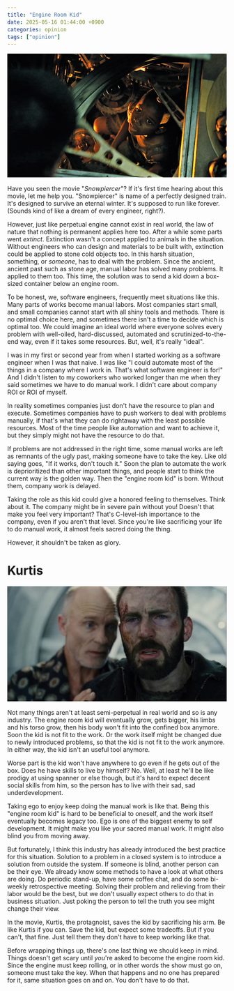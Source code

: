 ```yaml
---
title: "Engine Room Kid"
date: 2025-05-16 01:44:00 +0900
categories: opinion
tags: ["opinion"]
---
```


![engine-room-kid.png](/assets/img/2025-05-15-engine-room-kid/engine-room-kid.png)

Have you seen the movie "*Snowpiercer*"? If it's first time hearing about this movie, let me help you. "Snowpiercer" is name of a perfectly designed train. It's designed to survive an eternal winter. It's supposed to run like forever. (Sounds kind of like a dream of every engineer, right?).

However, just like perpetual engine cannot exist in real world, the law of nature that nothing is permanent applies here too. After a while some parts went *extinct*. Extinction wasn't a concept applied to animals in the situation. Without engineers who can design and materials to be built with, extinction could be applied to stone cold objects too. In this harsh situation, something, or *someone*, has to deal with the problem. Since the ancient, ancient past such as stone age, manual labor has solved many problems. It applied to them too. This time, the solution was to send a kid down a box-sized container below an engine room.

To be honest, we, software engineers, frequently meet situations like this. Many parts of works become manual labors. Most companies start small, and small companies cannot start with all shiny tools and methods. There is no optimal choice here, and sometimes there isn't a time to decide which is optimal too. We could imagine an ideal world where everyone solves every problem with well-oiled, hard-discussed, automated and scrutinized-to-the-end way, even if it takes some resources. But, well, it's really "ideal".

I was in my first or second year from when I started working as a software engineer when I was that naive. I was like "I could automate most of the things in a company where I work in. That's what software engineer is for!" And I didn't listen to my coworkers who worked longer than me when they said sometimes we have to do manual work. I didn't care about company ROI or ROI of myself.

In reality sometimes companies just don't have the resource to plan and execute. Sometimes companies have to push workers to deal with problems manually, if that's what they can do rightaway with the least possible resources. Most of the time people like automation and want to achieve it, but they simply might not have the resource to do that.

If problems are not addressed in the right time, some manual works are left as remnants of the ugly past, making someone have to take the key. Like old saying goes, "If it works, don't touch it." Soon the plan to automate the work is deprioritized than other important things, and people start to think the current way is the golden way. Then the "engine room kid" is born. Without them, company work is delayed.

Taking the role as this kid could give a honored feeling to themselves. Think about it. The company might be in severe pain without you! Doesn't that make you feel very important? That's C-level-ish importance to the company, even if you aren't that level. Since you're like sacrificing your life to do manual work, it almost feels sacred doing the thing.

However, it shouldn't be taken as glory.

# Kurtis

![kurtis.png](/assets/img/2025-05-15-engine-room-kid/kurtis.png)

Not many things aren't at least semi-perpetual in real world and so is any industry. The engine room kid will eventually grow, gets bigger, his limbs and his torso grow, then his body won't fit into the confined box anymore. Soon the kid is not fit to the work.  Or the work itself might be changed due to newly introduced problems, so that the kid is not fit to the work anymore. In either way, the kid isn't an useful tool anymore.

Worse part is the kid won't have anywhere to go even if he gets out of the box. Does he have skills to live by himself? No. Well, at least he'll be like prodigy at using spanner or else though, but it's hard to expect decent social skills from him, so the person has to live with their sad, sad underdevelopment.

Taking ego to enjoy keep doing the manual work is like that. Being this "engine room kid" is hard to be beneficial to oneself, and the work itself eventually becomes legacy too. Ego is one of the biggest enemy to self development. It might make you like your sacred manual work. It might also blind you from moving away.

But fortunately, I think this industry has already introduced the best practice for this situation. Solution to a problem in a closed system is to introduce a solution from outside the system. If someone is blind, another person can be their eye. We already know some methods to have a look at what others are doing. Do periodic stand-up, have some coffee chat, and do some bi-weekly retrospective meeting. Solving their problem and relieving from their labor would be the best, but we don't usually expect others to do that in business situation. Just poking the person to tell the truth you see might change their view.

In the movie, Kurtis, the protagnoist, saves the kid by sacrificing his arm. Be like Kurtis if you can. Save the kid, but expect some tradeoffs. But if you can't, that fine. Just tell them they don't have to keep working like that.

Before wrapping things up, there's one last thing we should keep in mind. Things doesn't get scary until *you*'re asked to become the engine room kid. Since the engine must keep rolling, or in other words the show must go on, someone must take the key. When that happens and no one has prepared for it, same situation goes on and on. You don't have to do that.
